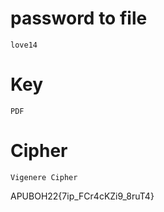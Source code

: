 # password to file
```
love14
```

# Key
```
PDF
```
# Cipher
```
Vigenere Cipher
```


APUBOH22{7ip_FCr4cKZi9_8ruT4}